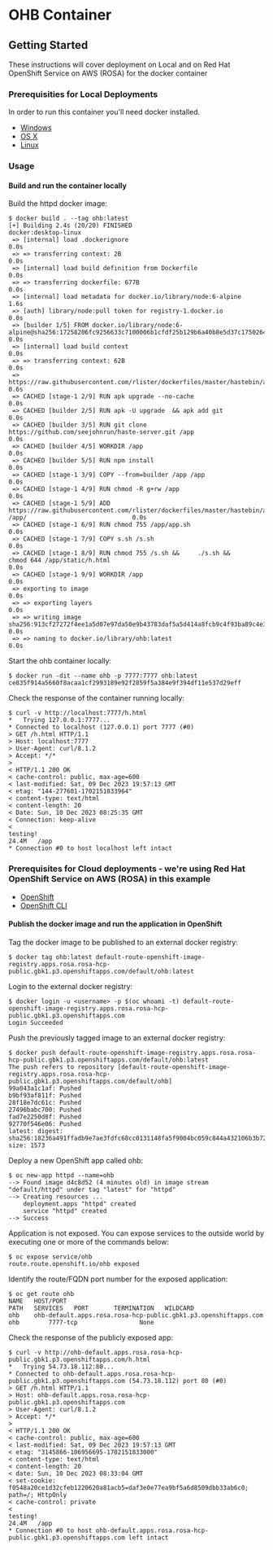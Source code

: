# OHB Container

## Getting Started

These instructions will cover deployment on Local and on Red Hat OpenShift Service on AWS (ROSA) for the docker container

### Prerequisities for Local Deployments

In order to run this container you'll need docker installed.

* [Windows](https://docs.docker.com/windows/started)
* [OS X](https://docs.docker.com/mac/started/)
* [Linux](https://docs.docker.com/linux/started/)

### Usage

#### Build and run the container locally

Build the httpd docker image:

```shell
$ docker build . --tag ohb:latest
[+] Building 2.4s (20/20) FINISHED                                                                                          docker:desktop-linux
 => [internal] load .dockerignore                                                                                                           0.0s
 => => transferring context: 2B                                                                                                             0.0s
 => [internal] load build definition from Dockerfile                                                                                        0.0s
 => => transferring dockerfile: 677B                                                                                                        0.0s
 => [internal] load metadata for docker.io/library/node:6-alpine                                                                            1.6s
 => [auth] library/node:pull token for registry-1.docker.io                                                                                 0.0s
 => [builder 1/5] FROM docker.io/library/node:6-alpine@sha256:17258206fc9256633c7100006b1cfdf25b129b6a40b8e5d37c175026482c84e3              0.0s
 => [internal] load build context                                                                                                           0.0s
 => => transferring context: 62B                                                                                                            0.0s
 => https://raw.githubusercontent.com/rlister/dockerfiles/master/hastebin/app.sh                                                            0.6s
 => CACHED [stage-1 2/9] RUN apk upgrade --no-cache                                                                                         0.0s
 => CACHED [builder 2/5] RUN apk -U upgrade  && apk add git                                                                                 0.0s
 => CACHED [builder 3/5] RUN git clone https://github.com/seejohnrun/haste-server.git /app                                                  0.0s
 => CACHED [builder 4/5] WORKDIR /app                                                                                                       0.0s
 => CACHED [builder 5/5] RUN npm install                                                                                                    0.0s
 => CACHED [stage-1 3/9] COPY --from=builder /app /app                                                                                      0.0s
 => CACHED [stage-1 4/9] RUN chmod -R g+rw /app                                                                                             0.0s
 => CACHED [stage-1 5/9] ADD https://raw.githubusercontent.com/rlister/dockerfiles/master/hastebin/app.sh /app/                             0.0s
 => CACHED [stage-1 6/9] RUN chmod 755 /app/app.sh                                                                                          0.0s
 => CACHED [stage-1 7/9] COPY s.sh /s.sh                                                                                                    0.0s
 => CACHED [stage-1 8/9] RUN chmod 755 /s.sh &&     ./s.sh &&     chmod 644 /app/static/h.html                                              0.0s
 => CACHED [stage-1 9/9] WORKDIR /app                                                                                                       0.0s
 => exporting to image                                                                                                                      0.0s
 => => exporting layers                                                                                                                     0.0s
 => => writing image sha256:913cf27272f4ee1a5d07e97da50e9b43783daf5a5d414a8fcb9c4f93ba89c4e3                                                0.0s
 => => naming to docker.io/library/ohb:latest                                                                                                         0.0s
```

Start the ohb container locally:

```shell
$ docker run -dit --name ohb -p 7777:7777 ohb:latest
ce835f914a5660f8acaa1cf2993189e92f2859f5a384e9f394df11e537d29eff
```

Check the response of the container running locally:
```shell
$ curl -v http://localhost:7777/h.html
*   Trying 127.0.0.1:7777...
* Connected to localhost (127.0.0.1) port 7777 (#0)
> GET /h.html HTTP/1.1
> Host: localhost:7777
> User-Agent: curl/8.1.2
> Accept: */*
> 
< HTTP/1.1 200 OK
< cache-control: public, max-age=600
< last-modified: Sat, 09 Dec 2023 19:57:13 GMT
< etag: "144-277601-1702151833964"
< content-type: text/html
< content-length: 20
< Date: Sun, 10 Dec 2023 08:25:35 GMT
< Connection: keep-alive
< 
testing!
24.4M   /app
* Connection #0 to host localhost left intact
```

### Prerequisites for Cloud deployments - we're using Red Hat OpenShift Service on AWS (ROSA) in this example

* [OpenShift](https://docs.aws.amazon.com/ROSA/latest/userguide/getting-started.html)
* [OpenShift CLI](https://docs.openshift.com/container-platform/4.8/cli_reference/openshift_cli/getting-started-cli.html)

#### Publish the docker image and run the application in OpenShift

Tag the docker image to be published to an external docker registry:
```shell
$ docker tag ohb:latest default-route-openshift-image-registry.apps.rosa.rosa-hcp-public.gbk1.p3.openshiftapps.com/default/ohb:latest
```

Login to the external docker registry:
```shell
$ docker login -u <username> -p $(oc whoami -t) default-route-openshift-image-registry.apps.rosa.rosa-hcp-public.gbk1.p3.openshiftapps.com
Login Succeeded
```

Push the previously tagged image to an external docker registry:
```shell
$ docker push default-route-openshift-image-registry.apps.rosa.rosa-hcp-public.gbk1.p3.openshiftapps.com/default/ohb:latest
The push refers to repository [default-route-openshift-image-registry.apps.rosa.rosa-hcp-public.gbk1.p3.openshiftapps.com/default/ohb]
99a043a1c1af: Pushed 
b9bf93af811f: Pushed 
28f18e7dc61c: Pushed 
27496babc700: Pushed 
fad7e2250d8f: Pushed 
92770f546e06: Pushed 
latest: digest: sha256:18236a491ffadb9e7ae3fdfc68cc0131148fa5f9004bc059c844a432106b3b72 size: 1573
```

Deploy a new OpenShift app called ohb:
```shell
$ oc new-app httpd --name=ohb
--> Found image d4c8d52 (4 minutes old) in image stream "default/httpd" under tag "latest" for "httpd"
--> Creating resources ...
    deployment.apps "httpd" created
    service "httpd" created
--> Success
```

Application is not exposed. You can expose services to the outside world by executing one or more of the commands below:
```shell
$ oc expose service/ohb
route.route.openshift.io/ohb exposed
```

Identify the route/FQDN port number for the exposed application:
```shell
$ oc get route ohb
NAME   HOST/PORT                                                         PATH   SERVICES   PORT       TERMINATION   WILDCARD
ohb    ohb-default.apps.rosa.rosa-hcp-public.gbk1.p3.openshiftapps.com          ohb        7777-tcp                 None
```

Check the response of the publicly exposed app:

```shell
$ curl -v http://ohb-default.apps.rosa.rosa-hcp-public.gbk1.p3.openshiftapps.com/h.html
*   Trying 54.73.18.112:80...
* Connected to ohb-default.apps.rosa.rosa-hcp-public.gbk1.p3.openshiftapps.com (54.73.18.112) port 80 (#0)
> GET /h.html HTTP/1.1
> Host: ohb-default.apps.rosa.rosa-hcp-public.gbk1.p3.openshiftapps.com
> User-Agent: curl/8.1.2
> Accept: */*
> 
< HTTP/1.1 200 OK
< cache-control: public, max-age=600
< last-modified: Sat, 09 Dec 2023 19:57:13 GMT
< etag: "3145866-106956695-1702151833000"
< content-type: text/html
< content-length: 20
< date: Sun, 10 Dec 2023 08:33:04 GMT
< set-cookie: f0548a20ce1d32cfeb1220620a81acb5=daf3e0e77ea9bf5a6d8509dbb33ab6c0; path=/; HttpOnly
< cache-control: private
< 
testing!
24.4M   /app
* Connection #0 to host ohb-default.apps.rosa.rosa-hcp-public.gbk1.p3.openshiftapps.com left intact
```
